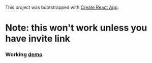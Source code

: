 This project was bootstrapped with [Create React App](https://github.com/facebook/create-react-app).

# Note: this won't work unless you have invite link

### Working [demo](https://loctary.github.io/birthday/)
